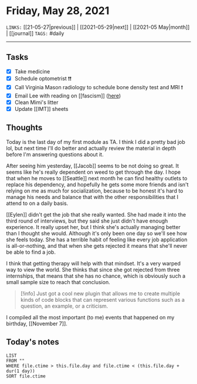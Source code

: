 # Friday, May 28, 2021
`LINKS:` [[21-05-27|previous]]  | [[2021-05-29|next]] | [[2021-05 May|month]] | [[journal]]
`TAGS:` #daily

---
## Tasks
- [x] Take medicine
- [X] Schedule optometrist ❗️❗️
- [X] Call Virginia Mason radiology to schedule bone density test and MRI ❗️
- [x] Email Lee with reading on [[fascism]] ([here](https://www.marxist.com/what-is-fascism-and-is-it-an-imminent-threat-today.htm))
- [x] Clean Mimi's litter
- [x] Update [[IMT]] sheets

## Thoughts
Today is the last day of my first module as TA. I think I did a pretty bad job lol, but next time I'll do better and actually review the material in depth before I'm answering questions about it. 

After seeing him yesterday, [[Jacob]] seems to be not doing so great. It seems like he's really dependent on weed to get through the day. I hope that when he moves to [[Seattle]] next month he can find healthy outlets to replace his dependency, and hopefully he gets some more friends and isn't relying on me as much for socialization, because to be honest it's hard to manage his needs and balance that with the other responsibilities that I attend to on a daily basis. 

[[Eylen]] didn't get the job that she really wanted. She had made it into the third round of interviews, but they said she just didn't have enough experience. It really upset her, but I think she's actually managing better than I thought she would. Although it's only been one day so we'll see how she feels today. She has a terrible habit of feeling like every job application is all-or-nothing, and that when she gets rejected it means that she'll never be able to find a job. 

I think that getting therapy will help with that mindset. It's a very warped way to view the world. She thinks that since she got rejected from three internships, that means that she has no chance, which is obviously such a small sample size to reach that conclusion. 

> [!info]
> Just got a cool new plugin that allows me to create multiple kinds of code blocks that can represent various functions such as a question, an example, or a criticism. 

I compiled all the most important (to me) events that happened on my birthday, [[November 7]]. 

## Today's notes
```dataview
LIST 
FROM ""
WHERE file.ctime > this.file.day and file.ctime < (this.file.day + dur(1 day))
SORT file.ctime
```
